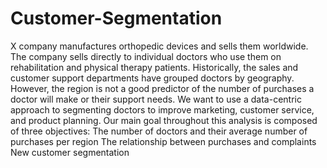 # Customer-Segmentation
X company manufactures orthopedic devices and sells them worldwide. The company sells directly to individual doctors who use them on rehabilitation and physical therapy patients. Historically, the sales and customer support departments have grouped doctors by geography. However, the region is not a good predictor of the number of purchases a doctor will make or their support needs. We want to use a data-centric approach to segmenting doctors to improve marketing, customer service, and product planning. Our main goal throughout this analysis is composed of three objectives:  The number of doctors and their average number of purchases per region  The relationship between purchases and complaints  New customer segmentation
